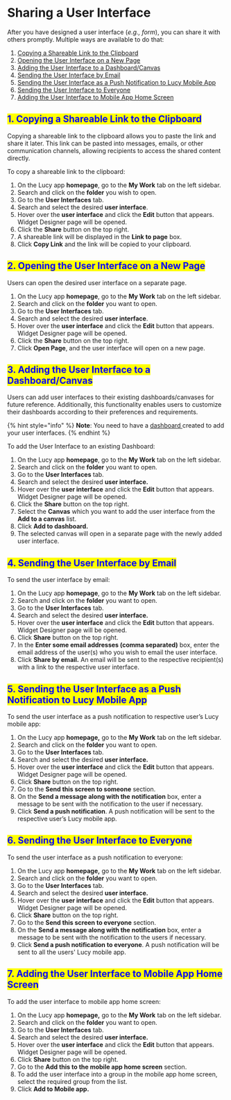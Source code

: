 # Sharing a User Interface

After you have designed a user interface (_e.g., form_), you can share it with others promptly. Multiple ways are available to do that:

1. [Copying a Shareable Link to the Clipboard](sharing-a-user-interface.md#id-1.-copying-a-shareable-link-to-the-clipboard)
2. [Opening the User Interface on a New Page](sharing-a-user-interface.md#id-2.-opening-the-user-interface-on-a-new-page)
3. [Adding the User Interface to a Dashboard/Canvas](sharing-a-user-interface.md#id-3.-adding-the-user-interface-to-a-dashboard-canvas)
4. [Sending the User Interface by Email](sharing-a-user-interface.md#id-4.-sending-the-user-interface-by-email)
5. [Sending the User Interface as a Push Notification to Lucy Mobile App](sharing-a-user-interface.md#id-5.-sending-the-user-interface-as-a-push-notification-to-lucy-mobile-app)
6. [Sending the User Interface to Everyone](sharing-a-user-interface.md#id-6.-sending-the-user-interface-to-everyone)
7. [Adding the User Interface to Mobile App Home Screen](sharing-a-user-interface.md#id-7.-adding-the-user-interface-to-mobile-app-home-screen)

## <mark style="color:blue;">1. Copying a Shareable Link to the Clipboard</mark>

Copying a shareable link to the clipboard allows you to paste the link and share it later. This link can be pasted into messages, emails, or other communication channels, allowing recipients to access the shared content directly.

To copy a shareable link to the clipboard:

1. On the Lucy app **homepage**, go to the **My Work** tab on the left sidebar.&#x20;
2. Search and click on the **folder** you wish to open.&#x20;
3. Go to the **User Interfaces** tab.
4. Search and select the desired **user interface**.&#x20;
5. Hover over the **user interface** and click the **Edit** button that appears. Widget Designer page will be opened.
6. Click the **Share** button on the top right.&#x20;
7. A shareable link will be displayed in the **Link to page** box.
8. Click **Copy Link** and the link will be copied to your clipboard.

## <mark style="color:blue;">2. Opening the User Interface on a New Page</mark>

Users can open the desired user interface on a separate page.

1. On the Lucy app **homepage**, go to the **My Work** tab on the left sidebar.
2. Search and click on the **folder** you want to open.
3. Go to the **User Interfaces** tab.
4. Search and select the desired **user interface**.
5. Hover over the **user interface** and click the **Edit** button that appears. Widget Designer page will be opened.&#x20;
6. Click the **Share** button on the top right.
7. Click **Open Page**, and the user interface will open on a new page.

## <mark style="color:blue;">3. Adding the User Interface to a Dashboard/Canvas</mark>

Users can add user interfaces to their existing dashboards/canvases for future reference. Additionally, this functionality enables users to customize their dashboards according to their preferences and requirements.

{% hint style="info" %}
**Note**: You need to have a [dashboard ](../dashboards-and-visualizations/gallery/creating-a-canvas-on-the-gallery.md)created to add your user interfaces.
{% endhint %}

To add the User Interface to an existing Dashboard:

1. On the Lucy app **homepage**, go to the **My Work** tab on the left sidebar.
2. Search and click on the **folder** you want to open.
3. Go to the **User Interfaces** tab.
4. Search and select the desired **user interface.**
5. Hover over the **user interface** and click the **Edit** button that appears. Widget Designer page will be opened.&#x20;
6. Click the **Share** button on the top right.
7. Select the **Canvas** which you want to add the user interface from the **Add to a canvas** list.
8. Click **Add to dashboard.**
9. The selected canvas will open in a separate page with the newly added user interface.

## <mark style="color:blue;">4. Sending the User Interface by Email</mark>

To send the user interface by email:

1. On the Lucy app **homepage**, go to the **My Work** tab on the left sidebar.
2. Search and click on the **folder** you want to open.
3. Go to the **User Interfaces** tab.
4. Search and select the desired **user interface.**
5. Hover over the **user interface** and click the **Edit**  button that appears. Widget Designer page will be opened.
6. Click **Share** button on the top right.
7. In the **Enter some email addresses (comma separated)** box, enter the email address of the user(s) who you wish to email the user interface.
8. Click **Share by email.** An email will be sent to the respective recipient(s) with a link to the respective user interface.

## <mark style="color:blue;">5. Sending the User Interface as a Push Notification to Lucy Mobile App</mark>

To send the user interface as a push notification to respective user’s Lucy mobile app:

1. On the Lucy app **homepage,** go to the **My Work** tab on the left sidebar.
2. Search and click on the **folder** you want to open.
3. Go to the **User Interfaces** tab.
4. Search and select the desired **user interface.**
5. Hover over the **user interface** and click the **Edit** button that appears. Widget Designer page will be opened.
6. Click **Share** button on the top right.
7. Go to the **Send this screen to someone** section.
8. On the **Send a message along with the notification** box, enter a message to be sent with the notification to the user if necessary.
9. Click **Send a push notification**. A push notification will be sent to the respective user’s Lucy mobile app.

## <mark style="color:blue;">6. Sending the User Interface to Everyone</mark>

To send the user interface as a push notification to everyone:

1. On the Lucy app **homepage,** go to the **My Work** tab on the left sidebar.
2. Search and click on the **folder** you want to open.
3. Go to the **User Interfaces** tab.
4. Search and select the desired **user interface.**
5. Hover over the **user interface** and click the **Edit** button that appears. Widget Designer page will be opened.
6. Click **Share** button on the top right.
7. Go to the **Send this screen to everyone** section.
8. On the **Send a message along with the notification** box, enter a message to be sent with the notification to the users if necessary.
9. Click **Send a push notification to everyone**. A push notification will be sent to all the users' Lucy mobile app.

## <mark style="color:blue;">7. Adding the User Interface to Mobile App Home Screen</mark>

To add the user interface to mobile app home screen:

1. On the Lucy app **homepage,** go to the **My Work** tab on the left sidebar.
2. Search and click on the **folder** you want to open.
3. Go to the **User Interfaces** tab.
4. Search and select the desired **user interface.**
5. Hover over the **user interface** and click the **Edit** button that appears. Widget Designer page will be opened.
6. Click **Share** button on the top right.
7. Go to the **Add this to the mobile app home screen** section.
8. To add the user interface into a group in the mobile app home screen, select the required group from the list.
9. Click **Add to Mobile app.**

